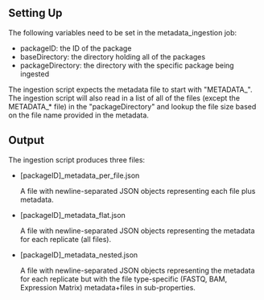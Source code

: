 ## Setting Up

The following variables need to be set in the metadata_ingestion job:

* packageID: the ID of the package
* baseDirectory: the directory holding all of the packages
* packageDirectory: the directory with the specific package being ingested

The ingestion script expects the metadata file to start with "METADATA_". The ingestion script will also read in a list of all of the files (except the METADATA_* file) in the "packageDirectory" and lookup the file size based on the file name provided in the metadata.

## Output

The ingestion script produces three files:

* [packageID]_metadata_per_file.json

   A file with newline-separated JSON objects representing each file plus metadata.
* [packageID]_metadata_flat.json

   A file with newline-separated JSON objects representing the metadata for each replicate (all files).
* [packageID]_metadata_nested.json

   A file with newline-separated JSON objects representing the metadata for each replicate but with the file type-specific (FASTQ, BAM, Expression Matrix) metadata+files in sub-properties. 


